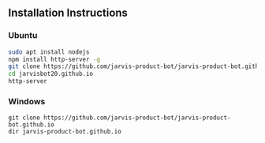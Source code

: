 ## Installation Instructions

### Ubuntu
```bash
sudo apt install nodejs
npm install http-server -g
git clone https://github.com/jarvis-product-bot/jarvis-product-bot.github.io
cd jarvisbot20.github.io
http-server
```

### Windows
```shell
git clone https://github.com/jarvis-product-bot/jarvis-product-bot.github.io
dir jarvis-product-bot.github.io
```
